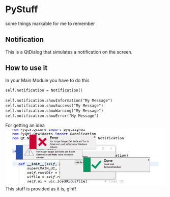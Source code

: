 # PyStuff
some things markable for me to remember

## Notification
This is a QtDialog that simulates a notification on the screen.

## How to use it
In your Main Module you have to do this
```python3
self.notification = Notification()

self.notification.showInformation("My Message")
self.notification.showSuccess("My Message")
self.notification.showWarning("My Message")
self.notification.showError("My Message")
```
For getting an idea
![Screenshot](./img/notifyshot.jpg)
This stuff is provided as it is, glhf!
